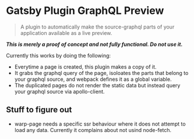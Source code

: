 # Gatsby Plugin GraphQL Preview

> A plugin to automatically make the source-graphql parts of your application
> available as a live preview.

**_This is merely a proof of concept and not fully functional. Do not use it._**

Currently this works by doing the following:

- Everytime a page is created, this plugin makes a copy of it.
- It grabs the graphql query of the page, isoloates the parts that belong to
  your graphql source, and webpack defines it as a global variable.
- The duplicated pages do not render the static data but instead query your
  graphql source via apollo-client.

## Stuff to figure out

- warp-page needs a specific ssr behaviour where it does not attempt to load any
  data. Currently it complains about not usind node-fetch.
